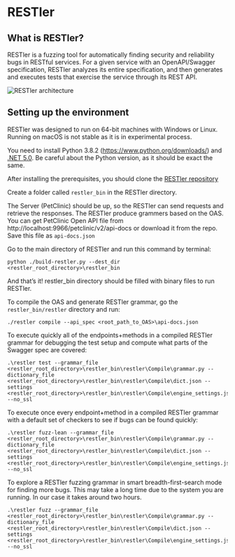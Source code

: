 # RESTler

## What is RESTler?

RESTler is a fuzzing tool for automatically finding security and reliability bugs in RESTful services. For a given service
with an OpenAPI/Swagger specification, RESTler analyzes its entire specification, and then generates and executes tests that exercise the service through its REST API.

![RESTler architecture](./docs/user-guide/RESTler-arch.png)

## Setting up the environment

RESTler was designed to run on 64-bit machines with Windows or Linux. Running on macOS is not stable as it is in experimental process.

You need to install Python 3.8.2 (https://www.python.org/downloads/) and [.NET 5.0](https://dotnet.microsoft.com/download/dotnet-core?utm_source=getdotnetcorecli&utm_medium=referral). Be careful about the Python version, as it should be exact the same.

After installing the prerequisites, you should clone the [RESTler repository](https://github.com/microsoft/restler-fuzzer)

Create a folder called ```restler_bin``` in the RESTler directory.

The Server (PetClinic) should be up, so the RESTler can send requests and retrieve the responses. The RESTler produce grammers based on the OAS. You can get PetClinic Open API file from http://localhost:9966/petclinic/v2/api-docs or download it from the repo.
Save this file as ```api-docs.json```

Go to the main directory of RESTler and run this command by terminal:
```
python ./build-restler.py --dest_dir <restler_root_directory>\restler_bin
```

And that’s it! restler_bin directory should be filled with binary files to run RESTler.

To compile the OAS and generate RESTler grammar, go the ```restler_bin/restler``` directory and run:
```
./restler compile --api_spec <root_path_to_OAS>\api-docs.json
```



To execute quickly all of the endpoints+methods in a compiled RESTler grammar for debugging the test setup and compute what parts of the Swagger spec are covered:
```
.\restler test --grammar_file <restler_root_directory>\restler_bin\restler\Compile\grammar.py --dictionary_file <restler_root_directory>\restler_bin\restler\Compile\dict.json --settings <restler_root_directory>\restler_bin\restler\Compile\engine_settings.json --no_ssl
```


To execute once every endpoint+method in a compiled RESTler grammar with a default set of checkers to see if bugs can be found quickly:
```
.\restler fuzz-lean --grammar_file <restler_root_directory>\restler_bin\restler\Compile\grammar.py --dictionary_file <restler_root_directory>\restler_bin\restler\Compile\dict.json --settings <restler_root_directory>\restler_bin\restler\Compile\engine_settings.json --no_ssl
```


To explore a RESTler fuzzing grammar in smart breadth-first-search mode for finding more bugs. This may take a long time due to the system you are running. In our case it takes around two hours.
```
.\restler fuzz --grammar_file <restler_root_directory>\restler_bin\restler\Compile\grammar.py --dictionary_file <restler_root_directory>\restler_bin\restler\Compile\dict.json --settings <restler_root_directory>\restler_bin\restler\Compile\engine_settings.json --no_ssl
```

